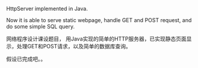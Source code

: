 HttpServer implemented in Java.

Now it is able to serve static webpage, handle GET and POST request, and do some simple SQL query.

网络程序设计课设题目，
用Java实现的简单的HTTP服务器，已实现静态页面显示，处理GET和POST请求，以及简单的数据库查询。

假设已完成吧。。
